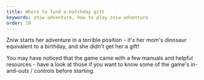 ```yaml
---
title: Where to find a hatchday gift
keywords: zniw adventure, how to play zniw adventure
order: 10
---
```


Zniw starts her adventure in a terrible position - it's her mom's dinosaur equivalent to a birthday, and she didn't get her a gift!

You may have noticed that the game came with a few manuals and helpful resources - have a look at those if you want to know some of the game's in-and-outs / controls before starting.
